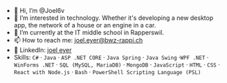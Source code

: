 - 👋 Hi, I’m @Joel6v
- 👀 I’m interested in technology. Whether it's developing a new desktop app, the network of a house or an engine in a car.
- 🌱 I’m currently at the IT middle school in Rapperswil.
- 📫 How to reach me: joel.eyer@bwz-rappi.ch
- 💼 LinkedIn: [joel eyer](https://www.linkedin.com/in/joel-eyer-022460342/)
- Skills:
  `C#` · `Java` · `ASP .NET CORE` · `Java Spring` · `Java Swing` ·`WPF .NET` · `WinForms .NET` · `SQL (MySQL, MariaDB)` · `MongoDB` · `JavaScript` · `HTML` · `CSS` · `React with Node.js` · `Bash` · `PowerShell Scripting Language (PSL)`

